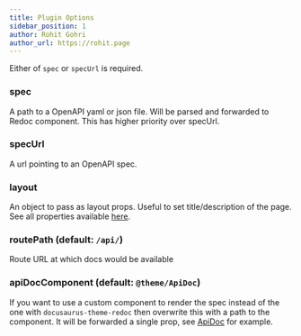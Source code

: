 ```yaml
---
title: Plugin Options
sidebar_position: 1
author: Rohit Gohri
author_url: https://rohit.page
---
```


Either of `spec` or `specUrl` is required.

### spec

A path to a OpenAPI yaml or json file. Will be parsed and forwarded to Redoc component. This has higher priority over specUrl.

### specUrl

A url pointing to an OpenAPI spec.

### layout

An object to pass as layout props. Useful to set title/description of the page. See all properties available [here](https://github.com/rohit-gohri/redocusaurus/blob/main/packages/docusaurus-plugin-redoc/src/options.ts#L3).

### routePath (default: `/api/`)

Route URL at which docs would be available

### apiDocComponent (default: `@theme/ApiDoc`)

If you want to use a custom component to render the spec instead of the one with `docusaurus-theme-redoc` then overwrite this with a path to the component.
It will be forwarded a single prop, see [ApiDoc](https://github.com/rohit-gohri/redocusaurus/blob/main/packages/docusaurus-theme-redoc/src/theme/ApiDoc/ApiDoc.tsx) for example.
